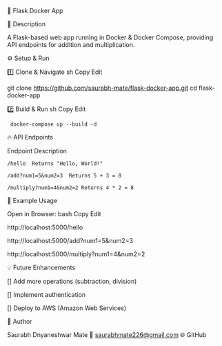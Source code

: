 🚀 Flask Docker App

📌 Description

A Flask-based web app running in Docker & Docker Compose, providing API endpoints for addition and multiplication.



⚙️ Setup & Run

1️⃣ Clone & Navigate
sh
Copy
Edit

git clone https://github.com/saurabh-mate/flask-docker-app.git
cd flask-docker-app

2️⃣ Build & Run
sh
Copy
Edit
                  
     docker-compose up --build -d


🔥 API Endpoints

Endpoint	Description

    /hello	Returns "Hello, World!"
    
    /add?num1=5&num2=3	Returns 5 + 3 = 8
    
    /multiply?num1=4&num2=2	Returns 4 * 2 = 8


📌 Example Usage

Open in Browser:
bash
Copy
Edit

http://localhost:5000/hello
    
http://localhost:5000/add?num1=5&num2=3
    
http://localhost:5000/multiply?num1=4&num2=2


💡 Future Enhancements

[] Add more operations (subtraction, division)

[] Implement authentication

[] Deploy to AWS (Amazon Web Services)



📝 Author

Saurabh Dnyaneshwar Mate
📧 saurabhmate226@gmail.com
🌐 GitHub

